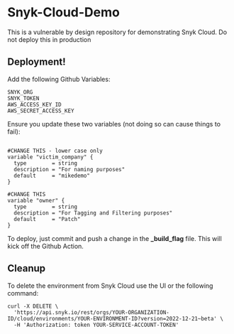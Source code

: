 # Snyk-Cloud-Demo

This is a vulnerable by design repository for demonstrating Snyk Cloud. Do not deploy this in production

## Deployment!

Add the following Github Variables:

```
SNYK_ORG
SNYK_TOKEN
AWS_ACCESS_KEY_ID
AWS_SECRET_ACCESS_KEY
```

Ensure you update these two variables (not doing so can cause things to fail):
```

#CHANGE THIS - lower case only
variable "victim_company" {
  type        = string
  description = "For naming purposes"
  default     = "mikedemo"
}

#CHANGE THIS
variable "owner" {
  type        = string
  description = "For Tagging and Filtering purposes"
  default     = "Patch"
}
```

To deploy, just commit and push a change in the <b>_build_flag</b> file. This will kick off the Github Action.

## Cleanup

To delete the environment from Snyk Cloud use the UI or the following command:

```
curl -X DELETE \
  'https://api.snyk.io/rest/orgs/YOUR-ORGANIZATION-ID/cloud/environments/YOUR-ENVIRONMENT-ID?version=2022-12-21~beta' \
  -H 'Authorization: token YOUR-SERVICE-ACCOUNT-TOKEN'
```

